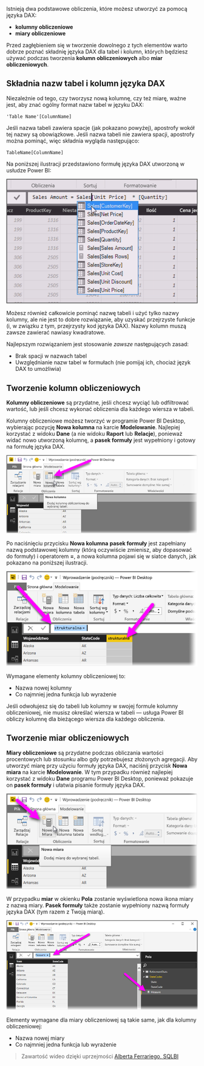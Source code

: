 Istnieją dwa podstawowe obliczenia, które możesz utworzyć za pomocą języka DAX:

* **kolumny obliczeniowe**
* **miary obliczeniowe**

Przed zagłębieniem się w tworzenie dowolnego z tych elementów warto dobrze poznać składnię języka DAX dla tabel i kolumn, których będziesz używać podczas tworzenia **kolumn obliczeniowych** albo **miar obliczeniowych**.

## <a name="dax-table-and-column-name-syntax"></a>Składnia nazw tabel i kolumn języka DAX
Niezależnie od tego, czy tworzysz nową kolumnę, czy też miarę, ważne jest, aby znać ogólny format nazw tabel w języku DAX:

    'Table Name'[ColumnName]

Jeśli nazwa tabeli zawiera spacje (jak pokazano powyżej), apostrofy wokół tej nazwy są obowiązkowe. Jeśli nazwa tabeli nie zawiera spacji, apostrofy można pominąć, więc składnia wygląda następująco:

    TableName[ColumnName]

Na poniższej ilustracji przedstawiono formułę języka DAX utworzoną w usłudze Power BI:

![](media/7-2-dax-calculation-types/dax-calc-types_1.png)

Możesz również całkowicie pominąć nazwę tabeli i użyć tylko nazwy kolumny, ale nie jest to dobre rozwiązanie, aby uzyskać przejrzyste funkcje (i, w związku z tym, przejrzysty kod języka DAX). Nazwy kolumn muszą zawsze zawierać nawiasy kwadratowe.

Najlepszym rozwiązaniem jest stosowanie *zawsze* następujących zasad:

* Brak spacji w nazwach tabel
* Uwzględnianie nazw tabel w formułach (nie pomijaj ich, chociaż język DAX to umożliwia)

## <a name="creating-calculated-columns"></a>Tworzenie kolumn obliczeniowych
**Kolumny obliczeniowe** są przydatne, jeśli chcesz wyciąć lub odfiltrować wartość, lub jeśli chcesz wykonać obliczenia dla każdego wiersza w tabeli.

Kolumny obliczeniowe możesz tworzyć w programie Power BI Desktop, wybierając pozycję **Nowa kolumna** na karcie **Modelowanie**. Najlepiej korzystać z widoku **Dane** (a nie widoku **Raport** lub **Relacje**), ponieważ widać nowo utworzoną kolumnę, a **pasek formuły** jest wypełniony i gotowy na formułę języka DAX.

![](media/7-2-dax-calculation-types/dax-calc-types_2a.png)

Po naciśnięciu przycisku **Nowa kolumna** **pasek formuły** jest zapełniany nazwą podstawowej kolumny (którą oczywiście zmienisz, aby dopasować do formuły) i operatorem **=**, a nowa kolumna pojawi się w siatce danych, jak pokazano na poniższej ilustracji.

![](media/7-2-dax-calculation-types/dax-calc-types_3.png)

Wymagane elementy kolumny obliczeniowej to:

* Nazwa nowej kolumny
* Co najmniej jedna funkcja lub wyrażenie

Jeśli odwołujesz się do tabeli lub kolumny w swojej formule kolumny obliczeniowej, nie musisz określać wiersza w tabeli — usługa Power BI obliczy kolumnę dla bieżącego wiersza dla każdego obliczenia.

## <a name="creating-calculated-measures"></a>Tworzenie miar obliczeniowych
**Miary obliczeniowe** są przydatne podczas obliczania wartości procentowych lub stosunku albo gdy potrzebujesz złożonych agregacji. Aby utworzyć miarę przy użyciu formuły języka DAX, naciśnij przycisk **Nowa miara** na karcie **Modelowanie**. W tym przypadku również najlepiej korzystać z widoku **Dane** programu Power BI Desktop, ponieważ pokazuje on **pasek formuły** i ułatwia pisanie formuły języka DAX.

![](media/7-2-dax-calculation-types/dax-calc-types_4.png)

W przypadku **miar** w okienku **Pola** zostanie wyświetlona nowa ikona miary z nazwą miary. **Pasek formuły** także zostanie wypełniony nazwą formuły języka DAX (tym razem z Twoją miarą).

![](media/7-2-dax-calculation-types/dax-calc-types_5.png)

Elementy wymagane dla miary obliczeniowej są takie same, jak dla kolumny obliczeniowej:

* Nazwa nowej miary
* Co najmniej jedna funkcja lub wyrażenie

> Zawartość wideo dzięki uprzejmości [Alberta Ferrariego, SQLBI](http://www.sqlbi.com/learning-dax/?utm_source=powerbi&utm_medium=marketing&utm_campaign=after-summit)
> 
> 

